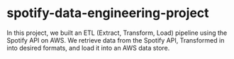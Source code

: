 # spotify-data-engineering-project
In this project, we built an ETL (Extract, Transform, Load) pipeline using the Spotify API on AWS.  We retrieve data from the Spotify API, Transformed in into desired formats, and load it into an AWS data store.
